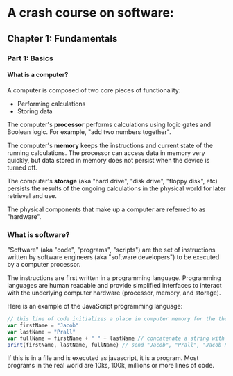 # A crash course on software:

## Chapter 1: Fundamentals

### Part 1: Basics

#### What is a computer?
A computer is composed of two core pieces of functionality: 
- Performing calculations
- Storing data

The computer's **processor** performs calculations using logic gates and Boolean logic. For example, "add two numbers together".

The computer's **memory** keeps the instructions and current state of the running calculations. The processor can access data in memory very quickly, but data stored in memory does not persist when the device is turned off.

The computer's **storage** (aka "hard drive", "disk drive", "floppy disk", etc) persists the results of the ongoing calculations in the physical world for later retrieval and use.

The physical components that make up a computer are referred to as "hardware".

### What is software?
"Software" (aka "code", "programs", "scripts") are the set of instructions written by software engineers (aka "software developers") to be executed by a computer processor. 

The instructions are first written in a programming language. Programming languages are human readable and provide simplified interfaces to interact with the underlying computer hardware (processor, memory, and storage). 

Here is an example of the JavaScript programming language:

```js
// this line of code initializes a place in computer memory for the the string value "Jacob" to live, referenced as "firstName" in the program
var firstName = "Jacob"
var lastName = "Prall"
var fullName = firstName + " " + lastName // concatenate a string with the + operator, save the result to variable labeled "fullName"
print(firstName, lastName, fullName) // send "Jacob", "Prall", "Jacob Prall" to the user
```

If this is in a file and is executed as javascript, it is a program. Most programs in the real world are 10ks, 100k, millions or more lines of code. 
